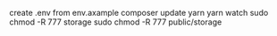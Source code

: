 create .env from env.axample
composer update
yarn
yarn watch
sudo chmod -R 777 storage
sudo chmod -R 777 public/storage
